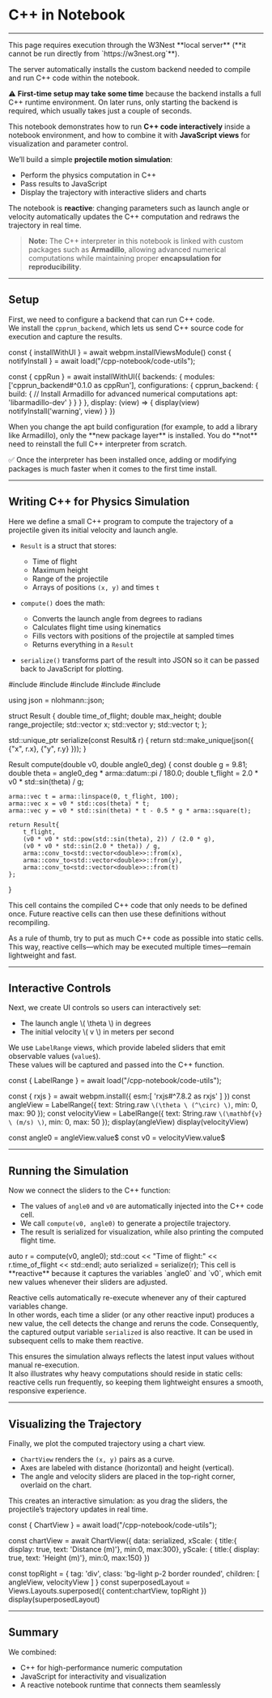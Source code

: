 
# C++ in Notebook

---

<note level="warning" title="Not available online"> 
This page requires execution through the <ext-link target="cpp-notebook.w3nest">W3Nest</ext-link> **local server**
(**it cannot be run directly from `https://w3nest.org`**).  

The server automatically installs the custom backend needed to compile and run C++ code within the notebook.  

⚠️ **First-time setup may take some time** because the backend installs a full C++ runtime environment.
On later runs, only starting the backend is required, which usually takes just a couple of seconds.  
</note>

This notebook demonstrates how to run **C++ code interactively** inside a notebook environment, 
and how to combine it with **JavaScript views** for visualization and parameter control.  

We’ll build a simple **projectile motion simulation**:  
- Perform the physics computation in C++  
- Pass results to JavaScript  
- Display the trajectory with interactive sliders and charts  

The notebook is **reactive**: changing parameters such as launch angle or velocity automatically updates the C++ 
computation and redraws the trajectory in real time.  


> **Note:** The C++ interpreter in this notebook is linked with custom packages such as **Armadillo**,
>  allowing advanced numerical computations while maintaining proper **encapsulation for reproducibility**.


---

## Setup

First, we need to configure a backend that can run C++ code.  
We install the `cpprun_backend`, which lets us send C++ source code for execution and capture the results.


<js-cell>
const { installWithUI } = await webpm.installViewsModule()
const { notifyInstall } = await load("/cpp-notebook/code-utils"); 

const { cppRun } = await installWithUI({
    backends: {
        modules:['cpprun_backend#^0.1.0 as cppRun'],
        configurations: {
            cpprun_backend: {
                build: {
                    // Install Armadillo for advanced numerical computations
                    apt: 'libarmadillo-dev'
                }
            }
        }
    },
    display: (view) => {
        display(view)
        notifyInstall('warning', view)
    }
})

</js-cell>

<note level="hint" title="Custom apt packages & pre" icon='fas fa-bolt' expandable="true">
When you change the apt build configuration (for example, to add a library like Armadillo), only the 
**new package layer** is installed. You do **not** need to reinstall the full C++ interpreter from scratch.  

✅ Once the interpreter has been installed once, adding or modifying packages is much faster when it comes 
to the first time install.
</note>

---

## Writing C++ for Physics Simulation

Here we define a small C++ program to compute the trajectory of a projectile given its initial velocity and launch angle.

- `Result` is a struct that stores:
  - Time of flight
  - Maximum height
  - Range of the projectile
  - Arrays of positions `(x, y)` and times `t`

- `compute()` does the math:
  - Converts the launch angle from degrees to radians
  - Calculates flight time using kinematics
  - Fills vectors with positions of the projectile at sampled times
  - Returns everything in a `Result`

- `serialize()` transforms part of the result into JSON so it can be passed back to JavaScript for plotting.


<interpreter-cell interpreter="cppRun" language="cpp">
#include <cmath>
#include <vector>
#include <iostream>
#include <armadillo>
#include <nlohmann/json.hpp>

using json = nlohmann::json;

struct Result {
    double time_of_flight;
    double max_height;
    double range_projectile;
    std::vector<double> x;
    std::vector<double> y;
    std::vector<double> t;
};

std::unique_ptr<json> serialize(const Result& r) {
    return std::make_unique<json>(json({ {"x", r.x}, {"y", r.y} }));
}

Result compute(double v0, double angle0_deg) {
    const double g = 9.81;
    double theta = angle0_deg * arma::datum::pi / 180.0;
    double t_flight = 2.0 * v0 * std::sin(theta) / g;

    arma::vec t = arma::linspace(0, t_flight, 100);
    arma::vec x = v0 * std::cos(theta) * t;
    arma::vec y = v0 * std::sin(theta) * t - 0.5 * g * arma::square(t);

    return Result{
        t_flight,
        (v0 * v0 * std::pow(std::sin(theta), 2)) / (2.0 * g),
        (v0 * v0 * std::sin(2.0 * theta)) / g,
        arma::conv_to<std::vector<double>>::from(x),
        arma::conv_to<std::vector<double>>::from(y),
        arma::conv_to<std::vector<double>>::from(t)
    };
}
</interpreter-cell>


<note level="hint" title="Compilation Optimization" icon='fas fa-bolt' expandable="true">
This cell contains the compiled C++ code that only needs to be defined once.
Future reactive cells can then use these definitions without recompiling.  

As a rule of thumb, try to put as much C++ code as possible into static cells.
This way, reactive cells—which may be executed multiple times—remain lightweight and fast.
</note>

---

## Interactive Controls

Next, we create UI controls so users can interactively set:
- The launch angle \\( \theta \\) in degrees
- The initial velocity \\( v \\) in meters per second  

We use `LabelRange` views, which provide labeled sliders that emit observable values (`value$`).  
These values will be captured and passed into the C++ function.


<js-cell>

const { LabelRange } = await load("/cpp-notebook/code-utils");

const { rxjs } = await webpm.install({
    esm:[ 'rxjs#^7.8.2 as rxjs' ]
})
const angleView = LabelRange({
    text: String.raw `\(\theta \ (^\circ) \)`, min: 0, max: 90
});
const velocityView = LabelRange({
    text: String.raw `\(\mathbf{v} \ (m/s) \)`, min: 0, max: 50
});
display(angleView)
display(velocityView)

const angle0 = angleView.value$
const v0 = velocityView.value$
</js-cell>

---

## Running the Simulation

Now we connect the sliders to the C++ function:

- The values of `angle0` and `v0` are automatically injected into the C++ code cell.
- We call `compute(v0, angle0)` to generate a projectile trajectory.
- The result is serialized for visualization, while also printing the computed flight time.


<interpreter-cell interpreter="cppRun" language="cpp" captured-in="angle0 v0" captured-out="serialized">
auto r = compute(v0, angle0);
std::cout << "Time of flight:" << r.time_of_flight << std::endl;
auto serialized = serialize(r);
</interpreter-cell>

<note level="hint" title="Reactivity Explanation" icon='fas fa-bolt' expandable="true"> 
This cell is **reactive** because it captures the variables `angle0` and `v0`, which emit new values whenever 
their sliders are adjusted.

Reactive cells automatically re-execute whenever any of their captured variables change.  
In other words, each time a slider (or any other reactive input) produces a new value, the cell detects the 
change and reruns the code. Consequently, the captured output variable `serialized` is also reactive. 
It can be used in subsequent cells to make them reactive.

This ensures the simulation always reflects the latest input values without manual re-execution.  
It also illustrates why heavy computations should reside in static cells: reactive cells run frequently, so keeping them lightweight ensures a smooth, responsive experience.
</note>

---

## Visualizing the Trajectory

Finally, we plot the computed trajectory using a chart view.

- `ChartView` renders the `(x, y)` pairs as a curve.
- Axes are labeled with distance (horizontal) and height (vertical).
- The angle and velocity sliders are placed in the top-right corner, overlaid on the chart.

This creates an interactive simulation: as you drag the sliders, the projectile’s trajectory updates in real time.


<js-cell>
const { ChartView } = await load("/cpp-notebook/code-utils");

const chartView = await ChartView({
    data: serialized,
    xScale: { title:{ display: true, text: 'Distance (m)'}, min:0, max:300},
    yScale: { title:{ display: true, text: 'Height (m)'}, min:0, max:150}
})

const topRight = {
    tag: 'div',
    class: 'bg-light p-2 border rounded',
    children: [
        angleView,
        velocityView
    ]
}
const superposedLayout = Views.Layouts.superposed({
    content:chartView,
    topRight
})
display(superposedLayout)
</js-cell>

---

## Summary

We combined:
- C++ for high-performance numeric computation
- JavaScript for interactivity and visualization
- A reactive notebook runtime that connects them seamlessly
